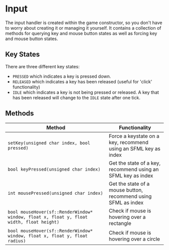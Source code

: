 # Input
The input handler is created within the game constructor, so you don't have to worry about creating it or managing it yourself. It contains a collection of methods for querying key and mouse button states as well as forcing key and mouse button states.

## Key States
There are three different key states: 
* `PRESSED` which indicates a key is pressed down.
* `RELEASED` which indicates a key has been released (useful for 'click' functionality)
* `IDLE` which indicates a key is not being pressed or released. A key that has been released will change to the `IDLE` state after one tick.

## Methods
| Method | Functionality |
| ---- | ---- |
| `setKey(unsigned char index, bool pressed)` | Force a keystate on a key, recommend using an SFML key as index |
| `bool keyPressed(unsigned char index)` | Get the state of a key, recommend using an SFML key as index |
| `int mousePressed(unsigned char index)` | Get the state of a mouse button, recommend using SFML as index |
| `bool mouseHover(sf::RenderWindow* window, float x, float y, float width, float height)` | Check if mouse is hovering over a rectangle |
| `bool mouseHover(sf::RenderWindow* window, float x, float y, float radius)` | Check if mouse is hovering over a circle |